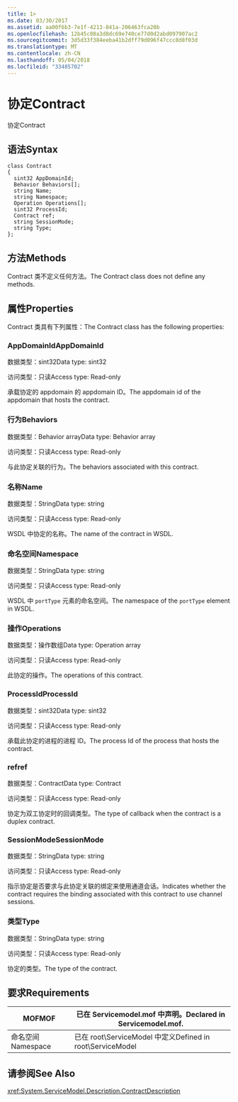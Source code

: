 ```yaml
---
title: 1>
ms.date: 03/30/2017
ms.assetid: aa00f6b3-7e1f-4213-841a-206463fca20b
ms.openlocfilehash: 12b45c08a3d8dc69e740ce77d0d2abd097907ac2
ms.sourcegitcommit: 3d5d33f384eeba41b2dff79d096f47ccc8d8f03d
ms.translationtype: MT
ms.contentlocale: zh-CN
ms.lasthandoff: 05/04/2018
ms.locfileid: "33485702"
---
```

# <a name="contract"></a><span data-ttu-id="6c2e6-102">协定</span><span class="sxs-lookup"><span data-stu-id="6c2e6-102">Contract</span></span>
<span data-ttu-id="6c2e6-103">协定</span><span class="sxs-lookup"><span data-stu-id="6c2e6-103">Contract</span></span>  
  
## <a name="syntax"></a><span data-ttu-id="6c2e6-104">语法</span><span class="sxs-lookup"><span data-stu-id="6c2e6-104">Syntax</span></span>  
  
```  
class Contract  
{  
  sint32 AppDomainId;  
  Behavior Behaviors[];  
  string Name;  
  string Namespace;  
  Operation Operations[];  
  sint32 ProcessId;  
  Contract ref;  
  string SessionMode;  
  string Type;  
};  
```  
  
## <a name="methods"></a><span data-ttu-id="6c2e6-105">方法</span><span class="sxs-lookup"><span data-stu-id="6c2e6-105">Methods</span></span>  
 <span data-ttu-id="6c2e6-106">Contract 类不定义任何方法。</span><span class="sxs-lookup"><span data-stu-id="6c2e6-106">The Contract class does not define any methods.</span></span>  
  
## <a name="properties"></a><span data-ttu-id="6c2e6-107">属性</span><span class="sxs-lookup"><span data-stu-id="6c2e6-107">Properties</span></span>  
 <span data-ttu-id="6c2e6-108">Contract 类具有下列属性：</span><span class="sxs-lookup"><span data-stu-id="6c2e6-108">The Contract class has the following properties:</span></span>  
  
### <a name="appdomainid"></a><span data-ttu-id="6c2e6-109">AppDomainId</span><span class="sxs-lookup"><span data-stu-id="6c2e6-109">AppDomainId</span></span>  
 <span data-ttu-id="6c2e6-110">数据类型：sint32</span><span class="sxs-lookup"><span data-stu-id="6c2e6-110">Data type: sint32</span></span>  
  
 <span data-ttu-id="6c2e6-111">访问类型：只读</span><span class="sxs-lookup"><span data-stu-id="6c2e6-111">Access type: Read-only</span></span>  
  
 <span data-ttu-id="6c2e6-112">承载协定的 appdomain 的 appdomain ID。</span><span class="sxs-lookup"><span data-stu-id="6c2e6-112">The appdomain id of the appdomain that hosts the contract.</span></span>  
  
### <a name="behaviors"></a><span data-ttu-id="6c2e6-113">行为</span><span class="sxs-lookup"><span data-stu-id="6c2e6-113">Behaviors</span></span>  
 <span data-ttu-id="6c2e6-114">数据类型：Behavior array</span><span class="sxs-lookup"><span data-stu-id="6c2e6-114">Data type: Behavior array</span></span>  
  
 <span data-ttu-id="6c2e6-115">访问类型：只读</span><span class="sxs-lookup"><span data-stu-id="6c2e6-115">Access type: Read-only</span></span>  
  
 <span data-ttu-id="6c2e6-116">与此协定关联的行为。</span><span class="sxs-lookup"><span data-stu-id="6c2e6-116">The behaviors associated with this contract.</span></span>  
  
### <a name="name"></a><span data-ttu-id="6c2e6-117">名称</span><span class="sxs-lookup"><span data-stu-id="6c2e6-117">Name</span></span>  
 <span data-ttu-id="6c2e6-118">数据类型：String</span><span class="sxs-lookup"><span data-stu-id="6c2e6-118">Data type: string</span></span>  
  
 <span data-ttu-id="6c2e6-119">访问类型：只读</span><span class="sxs-lookup"><span data-stu-id="6c2e6-119">Access type: Read-only</span></span>  
  
 <span data-ttu-id="6c2e6-120">WSDL 中协定的名称。</span><span class="sxs-lookup"><span data-stu-id="6c2e6-120">The name of the contract in WSDL.</span></span>  
  
### <a name="namespace"></a><span data-ttu-id="6c2e6-121">命名空间</span><span class="sxs-lookup"><span data-stu-id="6c2e6-121">Namespace</span></span>  
 <span data-ttu-id="6c2e6-122">数据类型：String</span><span class="sxs-lookup"><span data-stu-id="6c2e6-122">Data type: string</span></span>  
  
 <span data-ttu-id="6c2e6-123">访问类型：只读</span><span class="sxs-lookup"><span data-stu-id="6c2e6-123">Access type: Read-only</span></span>  
  
 <span data-ttu-id="6c2e6-124">WSDL 中 `portType` 元素的命名空间。</span><span class="sxs-lookup"><span data-stu-id="6c2e6-124">The namespace of the `portType` element in WSDL.</span></span>  
  
### <a name="operations"></a><span data-ttu-id="6c2e6-125">操作</span><span class="sxs-lookup"><span data-stu-id="6c2e6-125">Operations</span></span>  
 <span data-ttu-id="6c2e6-126">数据类型：操作数组</span><span class="sxs-lookup"><span data-stu-id="6c2e6-126">Data type: Operation array</span></span>  
  
 <span data-ttu-id="6c2e6-127">访问类型：只读</span><span class="sxs-lookup"><span data-stu-id="6c2e6-127">Access type: Read-only</span></span>  
  
 <span data-ttu-id="6c2e6-128">此协定的操作。</span><span class="sxs-lookup"><span data-stu-id="6c2e6-128">The operations of this contract.</span></span>  
  
### <a name="processid"></a><span data-ttu-id="6c2e6-129">ProcessId</span><span class="sxs-lookup"><span data-stu-id="6c2e6-129">ProcessId</span></span>  
 <span data-ttu-id="6c2e6-130">数据类型：sint32</span><span class="sxs-lookup"><span data-stu-id="6c2e6-130">Data type: sint32</span></span>  
  
 <span data-ttu-id="6c2e6-131">访问类型：只读</span><span class="sxs-lookup"><span data-stu-id="6c2e6-131">Access type: Read-only</span></span>  
  
 <span data-ttu-id="6c2e6-132">承载此协定的进程的进程 ID。</span><span class="sxs-lookup"><span data-stu-id="6c2e6-132">The process Id of the process that hosts the contract.</span></span>  
  
### <a name="ref"></a><span data-ttu-id="6c2e6-133">ref</span><span class="sxs-lookup"><span data-stu-id="6c2e6-133">ref</span></span>  
 <span data-ttu-id="6c2e6-134">数据类型：Contract</span><span class="sxs-lookup"><span data-stu-id="6c2e6-134">Data type: Contract</span></span>  
  
 <span data-ttu-id="6c2e6-135">访问类型：只读</span><span class="sxs-lookup"><span data-stu-id="6c2e6-135">Access type: Read-only</span></span>  
  
 <span data-ttu-id="6c2e6-136">协定为双工协定时的回调类型。</span><span class="sxs-lookup"><span data-stu-id="6c2e6-136">The type of callback when the contract is a duplex contract.</span></span>  
  
### <a name="sessionmode"></a><span data-ttu-id="6c2e6-137">SessionMode</span><span class="sxs-lookup"><span data-stu-id="6c2e6-137">SessionMode</span></span>  
 <span data-ttu-id="6c2e6-138">数据类型：String</span><span class="sxs-lookup"><span data-stu-id="6c2e6-138">Data type: string</span></span>  
  
 <span data-ttu-id="6c2e6-139">访问类型：只读</span><span class="sxs-lookup"><span data-stu-id="6c2e6-139">Access type: Read-only</span></span>  
  
 <span data-ttu-id="6c2e6-140">指示协定是否要求与此协定关联的绑定来使用通道会话。</span><span class="sxs-lookup"><span data-stu-id="6c2e6-140">Indicates whether the contract requires the binding associated with this contract to use channel sessions.</span></span>  
  
### <a name="type"></a><span data-ttu-id="6c2e6-141">类型</span><span class="sxs-lookup"><span data-stu-id="6c2e6-141">Type</span></span>  
 <span data-ttu-id="6c2e6-142">数据类型：String</span><span class="sxs-lookup"><span data-stu-id="6c2e6-142">Data type: string</span></span>  
  
 <span data-ttu-id="6c2e6-143">访问类型：只读</span><span class="sxs-lookup"><span data-stu-id="6c2e6-143">Access type: Read-only</span></span>  
  
 <span data-ttu-id="6c2e6-144">协定的类型。</span><span class="sxs-lookup"><span data-stu-id="6c2e6-144">The type of the contract.</span></span>  
  
## <a name="requirements"></a><span data-ttu-id="6c2e6-145">要求</span><span class="sxs-lookup"><span data-stu-id="6c2e6-145">Requirements</span></span>  
  
|<span data-ttu-id="6c2e6-146">MOF</span><span class="sxs-lookup"><span data-stu-id="6c2e6-146">MOF</span></span>|<span data-ttu-id="6c2e6-147">已在 Servicemodel.mof 中声明。</span><span class="sxs-lookup"><span data-stu-id="6c2e6-147">Declared in Servicemodel.mof.</span></span>|  
|---------|-----------------------------------|  
|<span data-ttu-id="6c2e6-148">命名空间</span><span class="sxs-lookup"><span data-stu-id="6c2e6-148">Namespace</span></span>|<span data-ttu-id="6c2e6-149">已在 root\ServiceModel 中定义</span><span class="sxs-lookup"><span data-stu-id="6c2e6-149">Defined in root\ServiceModel</span></span>|  
  
## <a name="see-also"></a><span data-ttu-id="6c2e6-150">请参阅</span><span class="sxs-lookup"><span data-stu-id="6c2e6-150">See Also</span></span>  
 <xref:System.ServiceModel.Description.ContractDescription>
